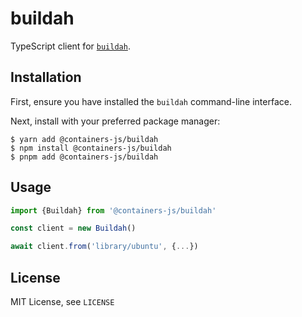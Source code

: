 # buildah

TypeScript client for [`buildah`](https://github.com/containers/buildah).

## Installation

First, ensure you have installed the `buildah` command-line interface.

Next, install with your preferred package manager:

```shell
$ yarn add @containers-js/buildah
$ npm install @containers-js/buildah
$ pnpm add @containers-js/buildah
```

## Usage

```typescript
import {Buildah} from '@containers-js/buildah'

const client = new Buildah()

await client.from('library/ubuntu', {...})
```

## License

MIT License, see `LICENSE`
